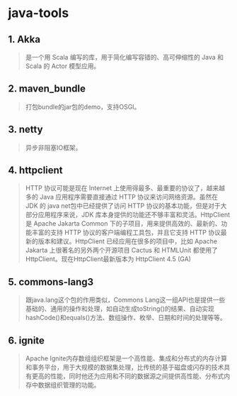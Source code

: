 # java-tools

## 1. Akka 
> 是一个用 Scala 编写的库，用于简化编写容错的、高可伸缩性的 Java 和 Scala 的 Actor 模型应用。

## 2. maven_bundle
> 打包bundle的jar包的demo，支持OSGI。

## 3. netty
> 异步非阻塞IO框架。

## 4. httpclient
> HTTP 协议可能是现在 Internet 上使用得最多、最重要的协议了，越来越多的 Java 应用程序需要直接通过 HTTP 协议来访问网络资源。虽然在 JDK 的 java net包中已经提供了访问 HTTP 协议的基本功能，但是对于大部分应用程序来说，JDK 库本身提供的功能还不够丰富和灵活。HttpClient 是 Apache Jakarta Common 下的子项目，用来提供高效的、最新的、功能丰富的支持 HTTP 协议的客户端编程工具包，并且它支持 HTTP 协议最新的版本和建议。HttpClient 已经应用在很多的项目中，比如 Apache Jakarta 上很著名的另外两个开源项目 Cactus 和 HTMLUnit 都使用了 HttpClient。现在HttpClient最新版本为 HttpClient 4.5 (GA)

## 5. commons-lang3
> 跟java.lang这个包的作用类似，Commons Lang这一组API也是提供一些基础的、通用的操作和处理，如自动生成toString()的结果、自动实现hashCode()和equals()方法、数组操作、枚举、日期和时间的处理等等。

## 6. ignite
> Apache Ignite内存数组组织框架是一个高性能、集成和分布式的内存计算和事务平台，用于大规模的数据集处理，比传统的基于磁盘或闪存的技术具有更高的性能，同时他还为应用和不同的数据源之间提供高性能、分布式内存中数据组织管理的功能。
